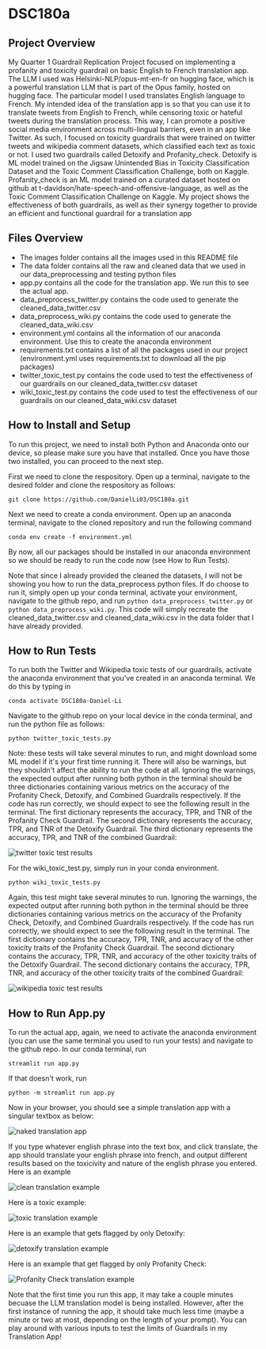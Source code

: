 # DSC180a

## Project Overview
My Quarter 1 Guardrail Replication Project focused on implementing a profanity and toxicity guardrail on basic English to French translation app. The LLM I used was Helsinki-NLP/opus-mt-en-fr on hugging face, which is a powerful translation LLM that is part of the Opus family, hosted on hugging face. The particular model I used translates English language to French. My intended idea of the translation app is so that you can use it to translate tweets from English to French, while censoring toxic or hateful tweets during the translation process. This way, I can promote a positive social media environment across multi-lingual barriers, even in an app like Twitter. As such, I focused on toxicity guardrails that were trained on twitter tweets and wikipedia comment datasets, which classified each text as toxic or not. I used two guardrails called Detoxify and Profanity_check. Detoxify is ML model trained on the Jigsaw Unintended Bias in Toxicity Classification Dataset and the Toxic Comment Classification Challenge, both on Kaggle. Profanity_check is an ML model trained on a curated dataset hosted on github at t-davidson/hate-speech-and-offensive-language, as well as the Toxic Comment Classification Challenge on Kaggle. My project shows the effectiveness of both guardrails, as well as their synergy together to provide an efficient and functional guardrail for a translation app

## Files Overview

- The images folder contains all the images used in this README file
- The data folder contains all the raw and cleaned data that we used in our data_preprocessing and testing python files
- app.py contains all the code for the translation app. We run this to see the actual app.
- data_preprocess_twitter.py contains the code used to generate the cleaned_data_twitter.csv
- data_preprocess_wiki.py contains the code used to generate the cleaned_data_wiki.csv
- environment.yml contains all the information of our anaconda environment. Use this to create the anaconda environment
- requirements.txt contains a list of all the packages used in our project (environment.yml uses requirements.txt to download all the pip packages)
- twitter_toxic_test.py contains the code used to test the effectiveness of our guardrails on our cleaned_data_twitter.csv dataset
- wiki_toxic_test.py contains the code used to test the effectiveness of our guardrails on our cleaned_data_wiki.csv dataset

## How to Install and Setup
To run this project, we need to install both Python and Anaconda onto our device, so please make sure you have that installed. Once you have those two installed, you can proceed to the next step.

First we need to clone the respository. Open up a terminal, navigate to the desired folder and clone the respository as follows:

```
git clone https://github.com/DanielLi03/DSC180a.git
```

Next we need to create a conda environment. Open up an anaconda terminal, navigate to the cloned repository and run the following command

```
conda env create -f environment.yml
```

By now, all our packages should be installed in our anaconda environment so we should be ready to run the code now (see How to Run Tests). 

Note that since I already provided the cleaned the datasets, I will not be showing you how to run the data_preprocess python files. If do choose to run it, simply open up your conda terminal, activate your environment, navigate to the github repo, and run `python data_preprocess_twitter.py` or `python data_preprocess_wiki.py`. This code will simply recreate the cleaned_data_twitter.csv and cleaned_data_wiki.csv in the data folder that I have already provided.

## How to Run Tests
To run both the Twitter and Wikipedia toxic tests of our guardrails, activate the anaconda environment that you've created in an anaconda terminal. We do this by typing in
```
conda activate DSC180a-Daniel-Li 
```

Navigate to the github repo on your local device in the conda terminal, and run the python file as follows:
```
python twitter_toxic_tests.py
```

Note: these tests will take several minutes to run, and might download some ML model if it's your first time running it. There will also be warnings, but they shouldn't affect the ability to run the code at all. Ignoring the warnings, the expected output after running both python in the terminal should be three dictionaries containing various metrics on the accuracy of the Profanity Check, Detoxify, and Combined Guardrails respectively. If the code has run correctly, we should expect to see the following result in the terminal. The first dictionary represents the accuracy, TPR, and TNR of the Profanity Check Guardrail. The second dictionary represents the accuracy, TPR, and TNR of the Detoxify Guardrail. The third dictionary represents the accuracy, TPR, and TNR of the combined Guardrail:

![twitter toxic test results](/images/twitter_test_results.png)

For the wiki_toxic_test.py, simply run in your conda environment.
```
python wiki_toxic_tests.py
```

Again, this test might take several minutes to run. Ignoring the warnings, the expected output after running both python in the terminal should be three dictionaries containing various metrics on the accuracy of the Profanity Check, Detoxify, and Combined Guardrails respectively. If the code has run correctly, we should expect to see the following result in the terminal. The first dictionary contains the accuracy, TPR, TNR, and accuracy of the other toxicity traits of the Profanity Check Guardrail. The second dictionary contains the accuracy, TPR, TNR, and accuracy of the other toxicity traits of the Detoxify Guardrail. The second dictionary contains the accuracy, TPR, TNR, and accuracy of the other toxicity traits of the combined Guardrail:

![wikipedia toxic test results](/images/wiki_test_results.png)

## How to Run App.py
To run the actual app, again, we need to activate the anaconda environment (you can use the same terminal you used to run your tests) and navigate to the github repo. In our conda terminal, run

```
streamlit run app.py
```

If that doesn't work, run 

```
python -m streamlit run app.py
```

Now in your browser, you should see a simple translation app with a singular textbox as below:

![naked translation app](/images/app.png)

If you type whatever english phrase into the text box, and click translate, the app should translate your english phrase into french, and output different results based on the toxicivity and nature of the english phrase you entered. Here is an example 

![clean translation example](/images/clean_app_example.png)

Here is a toxic example:

![toxic translation example](/images/toxic_app_example.png)

Here is an example that gets flagged by only Detoxify:

![detoxify translation example](/images/detoxify.png)

Here is an example that get flagged by only Profanity Check:

![Profanity Check translation example](/images/profanity.png)

Note that the first time you run this app, it may take a couple minutes becuase the LLM translation model is being installed. However, after the first instance of running the app, it should take much less time (maybe a minute or two at most, depending on the length of your prompt). You can play around with various inputs to test the limits of Guardrails in my Translation App!
